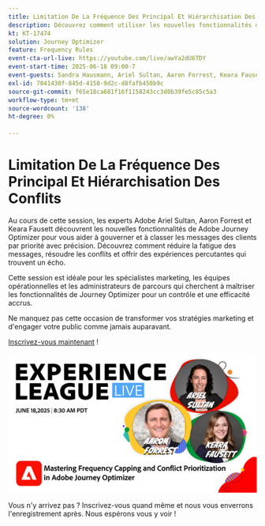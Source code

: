 ```yaml
---
title: Limitation De La Fréquence Des Principal Et Hiérarchisation Des Conflits
description: Découvrez comment utiliser les nouvelles fonctionnalités de Adobe Journey Optimizer pour gérer et prioriser les messages les plus importants envoyés aux clients.
kt: KT-17474
solution: Journey Optimizer
feature: Frequency Rules
event-cta-url-live: https://youtube.com/live/awYa2dU6TDY
event-start-time: 2025-06-18 09:00-7
event-guests: Sandra Hausmann, Ariel Sultan, Aaron Forrest, Keara Fausett
exl-id: 7041430f-845d-4150-9d2c-d8fafb450b9c
source-git-commit: f65e18ca681f16f1158243cc3d0b39fe5c85c5a3
workflow-type: tm+mt
source-wordcount: '138'
ht-degree: 0%

---
```


# Limitation De La Fréquence Des Principal Et Hiérarchisation Des Conflits

Au cours de cette session, les experts Adobe Ariel Sultan, Aaron Forrest et Keara Fausett découvrent les nouvelles fonctionnalités de Adobe Journey Optimizer pour vous aider à gouverner et à classer les messages des clients par priorité avec précision. Découvrez comment réduire la fatigue des messages, résoudre les conflits et offrir des expériences percutantes qui trouvent un écho.

Cette session est idéale pour les spécialistes marketing, les équipes opérationnelles et les administrateurs de parcours qui cherchent à maîtriser les fonctionnalités de Journey Optimizer pour un contrôle et une efficacité accrus.

Ne manquez pas cette occasion de transformer vos stratégies marketing et d&#39;engager votre public comme jamais auparavant.

[Inscrivez-vous maintenant](https://engage.adobe.com/ExpLeagueLive-250618.html?trackingid=MH16S65T&amp;mv=email) !

![bannière web](/help/experience-league-live/episodes/assets/exl-live-web-banner-20250618.png)

Vous n&#39;y arrivez pas ? Inscrivez-vous quand même et nous vous enverrons l&#39;enregistrement après. Nous espérons vous y voir !
